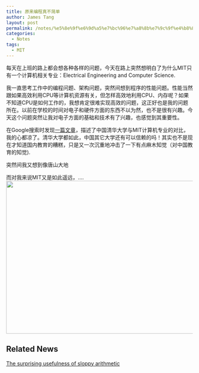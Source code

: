 ```yaml
---
title: 原来编程真不简单
author: James Tang
layout: post
permalink: /notes/%e5%8e%9f%e6%9d%a5%e7%bc%96%e7%a8%8b%e7%9c%9f%e4%b8%8d%e7%ae%80%e5%8d%95/
categories:
  - Notes
tags:
  - MIT
---
```

每天在上班的路上都会想各种各样的问题，今天在路上突然想明白了为什么MIT只有一个计算机相关专业：Electrical Engineering and Computer Science.

我一直思考工作中的编程问题、架构问题，突然间想到程序的性能问题。性能当然跟如果高效利用CPU等计算机资源有关，但怎样高效地利用CPU、内存呢？如果不知道CPU是如何工作的，我想肯定很难实现高效的问题，这正好也是我的问题所在。以前在学校的时间对电子和硬件方面的东西不以为然，也不是很有兴趣。今天这个问题突然让我对电子方面的基础和技术有了兴趣，也感觉到其重要性。

在Google搜索时发现[一篇文章][1]，描述了中国清华大学与MIT计算机专业的对比，我的心都凉了。清华大学都如此，中国其它大学还有可以信赖的吗！其实也不是现在才知道国内教育的糟糕，只是又一次沉重地冲击了一下有点麻木知觉（对中国教育的知觉).

突然间我又想到像唐山大地

而对我来说MIT又是如此遥远，&#8230;.  
[<img src="http://tangobean.com/wp-content/uploads/2011/01/mit-homepage-e1294278325357.jpg" alt="" title="mit-homepage" width="600" height="413" class="alignnone size-full wp-image-160" />][2]

## Related News

[The surprising usefulness of sloppy arithmetic][3]

 [1]: http://www.douban.com/group/topic/7335672/
 [2]: http://tangobean.com/wp-content/uploads/2011/01/mit-homepage-e1294278325357.jpg
 [3]: http://web.mit.edu/newsoffice/2010/fuzzy-logic-0103.html